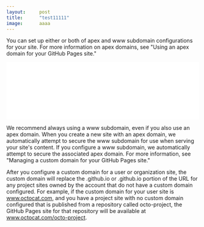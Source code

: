 ```yaml
---
layout:     post
title:      "test11111"
image:      aaaa
---
```


You can set up either or both of apex and www subdomain configurations for your site. For more information on apex domains, see "Using an apex domain for your GitHub Pages site."

<iframe src="//player.bilibili.com/player.html?aid=77156864&bvid=BV14J411X7uc&cid=131971626&page=1" scrolling="no" border="0" frameborder="no" framespacing="0" allowfullscreen="true" width="100%"> </iframe>

We recommend always using a www subdomain, even if you also use an apex domain. When you create a new site with an apex domain, we automatically attempt to secure the www subdomain for use when serving your site's content. If you configure a www subdomain, we automatically attempt to secure the associated apex domain. For more information, see "Managing a custom domain for your GitHub Pages site."

After you configure a custom domain for a user or organization site, the custom domain will replace the <user>.github.io or <organization>.github.io portion of the URL for any project sites owned by the account that do not have a custom domain configured. For example, if the custom domain for your user site is www.octocat.com, and you have a project site with no custom domain configured that is published from a repository called octo-project, the GitHub Pages site for that repository will be available at www.octocat.com/octo-project.